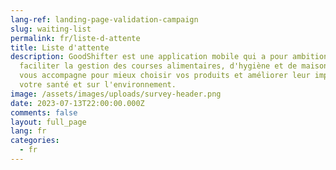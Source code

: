 ```yaml
---
lang-ref: landing-page-validation-campaign
slug: waiting-list
permalink: fr/liste-d-attente
title: Liste d'attente
description: GoodShifter est une application mobile qui a pour ambition de
  faciliter la gestion des courses alimentaires, d'hygiène et de maison. Elle
  vous accompagne pour mieux choisir vos produits et améliorer leur impact sur
  votre santé et sur l'environnement.
image: /assets/images/uploads/survey-header.png
date: 2023-07-13T22:00:00.000Z
comments: false
layout: full_page
lang: fr
categories:
  - fr
---
```


<iframe data-tally-src="https://tally.so/embed/wvrk0X?alignLeft=1&dynamicHeight=1" loading="lazy" width="100%" height="1000" frameborder="0" marginheight="0" marginwidth="0" title="Waiting List [FR]"></iframe><script>var d=document,w="https://tally.so/widgets/embed.js",v=function(){"undefined"!=typeof Tally?Tally.loadEmbeds():d.querySelectorAll("iframe[data-tally-src]:not([src])").forEach((function(e){e.src=e.dataset.tallySrc}))};if("undefined"!=typeof Tally)v();else if(d.querySelector('script[src="'+w+'"]')==null){var s=d.createElement("script");s.src=w,s.onload=v,s.onerror=v,d.body.appendChild(s);}</script>

